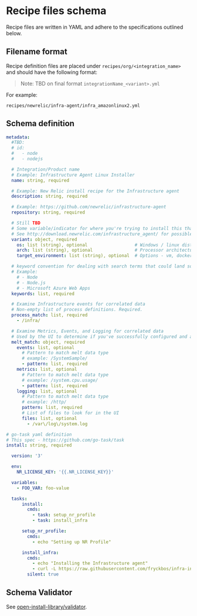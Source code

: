 # Recipe files schema

Recipe files are written in YAML and adhere to the specifications outlined below.

## Filename format

Recipe definition files are placed under `recipes/org/<integration_name>` and should have the following format:

> Note: TBD on final format
`integrationName_<variant>.yml`

For example:

`recipes/newrelic/infra-agent/infra_amazonlinux2.yml`

## Schema definition

```yaml
metadata:
  #TBD:
  # id:
  #   - node
  #   - nodejs

  # Integration/Product name
  # Example: Infrastructure Agent Linux Installer
  name: string, required

  # Example: New Relic install recipe for the Infrastructure agent
  description: string, required

  # Example: https://github.com/newrelic/infrastructure-agent
  repository: string, required

  # Still TBD
  # Some variable/indicator for where you're trying to install this that isn't necessarily where you're running the newrelic-cli from
  # See http://download.newrelic.com/infrastructure_agent/ for possible permutations
  variant: object, required
    os: list (string), optional                  # Windows / linux distro. Ex: windows, ubuntu-X.X.X, amazonLinux-X.X.X, CentOS-X.X.X, sles-X.X.X
    arch: list (string), optional                # Processor architecture type. Ex: 386, amd64, arm, s390x, etc.
    target_environment: list (string), optional  # Options - vm, docker, kubernetes, serverless/lambda, prometheus-exporter etc.

  # keyword convention for dealing with search terms that could land someone on this instrumentation project
  # Example:
    # - Node
    # - Node.js
    # - Microsoft Azure Web Apps
  keywords: list, required

  # Examine Infrastructure events for correlated data
  # Non-empty list of process definitions. Required.
  process_match: list, required
    - /infra/

  # Examine Metrics, Events, and Logging for correlated data
  # Used by the UI to determine if you've successfully configured and are ingesting data
  melt_match: object, required
    events: list, optional
      # Pattern to match melt data type
      # example: /SystemSample/
      - pattern: list, required
    metrics: list, optional
      # Pattern to match melt data type
      # example: /system.cpu.usage/
      - pattern: list, required
    logging: list, optional
      # Pattern to match melt data type
      # example: /http/
      pattern: list, required
      # List of files to look for in the UI
      files: list, optional
        - /var\/log\/system.log

# go-task yaml definition
# This spec - https://github.com/go-task/task
install: string, required

  version: '3'

  env:
    NR_LICENSE_KEY: '{{.NR_LICENSE_KEY}}'

  variables:
    - FOO_VAR: foo-value

  tasks:
      install:
        cmds:
          - task: setup_nr_profile
          - task: install_infra

      setup_nr_profile:
        cmds:
          - echo "Setting up NR Profile"

      install_infra:
        cmds:
          - echo "Installing the Infrastructure agent"
          - curl -L https://raw.githubusercontent.com/fryckbos/infra-install/master/install.sh {{.NR_LICENSE_KEY}} | sh
        silent: true

```

## Schema Validator

See [open-install-library/validator](../validator).

